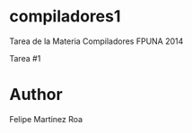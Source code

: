 compiladores1
=============

Tarea de la Materia Compiladores FPUNA 2014

Tarea #1

Author
======

Felipe Martinez Roa
